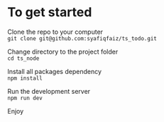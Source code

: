 # To get started #

Clone the repo to your computer \
```git clone git@github.com:syafiqfaiz/ts_todo.git```

Change directory to the project folder \
```cd ts_node```

Install all packages dependency \
```npm install```

Run the development server \
```npm run dev```

Enjoy
